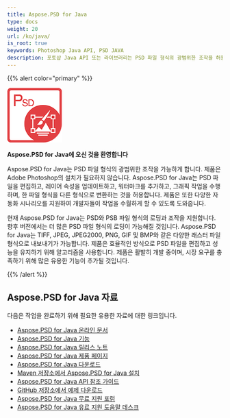 ```yaml
---
title: Aspose.PSD for Java 
type: docs
weight: 20
url: /ko/java/
is_root: true
keywords: Photoshop Java API, PSD JAVA
description: 포토샵 Java API 또는 라이브러리는 PSD 파일 형식의 광범위한 조작을 허용합니다. Adobe Photoshop의 설치가 필요하지 않으며, 로딩, 조작 및 TIFF, JPEG, JPEG2000, PNG, GIF 및 BMP와 같은 다양한 래스터 파일 형식으로 변환하는 PSD 및 PSB 파일 형식을 지원합니다.
---
```


{{% alert color="primary" %}} 

**![Aspose.PSD for Java 제품 로고](aspose-psd-for-java-home_1.png)**

**Aspose.PSD for Java에 오신 것을 환영합니다**

Aspose.PSD for Java는 PSD 파일 형식의 광범위한 조작을 가능하게 합니다. 제품은 Adobe Photoshop의 설치가 필요하지 않습니다. Aspose.PSD for Java는 PSD 파일을 편집하고, 레이어 속성을 업데이트하고, 워터마크를 추가하고, 그래픽 작업을 수행하며, 한 파일 형식을 다른 형식으로 변환하는 것을 허용합니다. 제품은 또한 다양한 자동화 시나리오를 지원하여 개발자들이 작업을 수월하게 할 수 있도록 도와줍니다.

현재 Aspose.PSD for Java는 PSD와 PSB 파일 형식의 로딩과 조작을 지원합니다. 향후 버전에서는 더 많은 PSD 파일 형식의 로딩이 가능해질 것입니다. Aspose.PSD for Java는 TIFF, JPEG, JPEG2000, PNG, GIF 및 BMP와 같은 다양한 래스터 파일 형식으로 내보내기가 가능합니다. 제품은 효율적인 방식으로 PSD 파일을 편집하고 성능을 유지하기 위해 알고리즘을 사용합니다. 제품은 활발히 개발 중이며, 시장 요구를 충족하기 위해 많은 유용한 기능이 추가될 것입니다.

{{% /alert %}} 

## **Aspose.PSD for Java 자료**

다음은 작업을 완료하기 위해 필요한 유용한 자료에 대한 링크입니다.

- [Aspose.PSD for Java 온라인 문서](/psd/ko/java/)
- [Aspose.PSD for Java 기능](/psd/ko/java/features/)
- [Aspose.PSD for Java 릴리스 노트](/psd/ko/java/release-notes/)
- [Aspose.PSD for Java 제품 페이지](https://products.aspose.com/psd/java)
- [Aspose.PSD for Java 다운로드](https://repository.aspose.com/webapp/#/artifacts/browse/tree/General/repo/com/aspose/aspose-psd)
- [Maven 저장소에서 Aspose.PSD for Java 설치](/psd/ko/java/installation/)
- [Aspose.PSD for Java API 참조 가이드](https://reference.aspose.com/java/psd)
- [GitHub 저장소에서 예제 다운로드](https://github.com/aspose-psd/Aspose.PSD-for-Java)
- [Aspose.PSD for Java 무료 지원 포럼](https://forum.aspose.com/c/psd)
- [Aspose.PSD for Java 유료 지원 도움말 데스크](https://helpdesk.aspose.com/)
